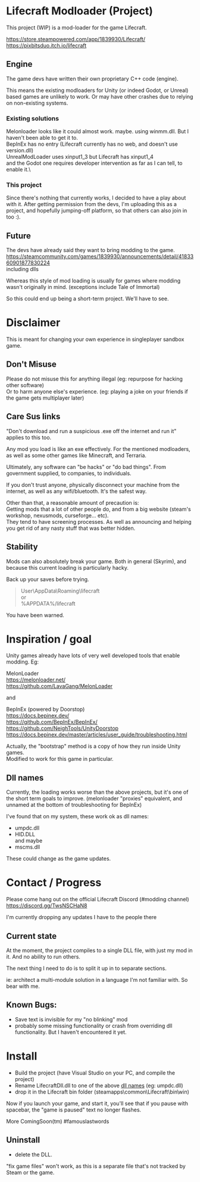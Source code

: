 # Lifecraft Modloader (Project)

This project (WIP) is a mod-loader for the game Lifecraft.

https://store.steampowered.com/app/1839930/Lifecraft/ \
https://pixbitsduo.itch.io/lifecraft

## Engine

The game devs have written their own proprietary C++ code (engine).

This means the existing modloaders for Unity (or indeed Godot, or Unreal) based games are unlikely to work.
Or may have other crashes due to relying on non-existing systems.

### Existing solutions
Melonloader looks like it could almost work. maybe. using winmm.dll. But I haven't been able to get it to.\
BepInEx has no entry (Lifecraft currently has no web, and doesn't use version.dll)\
UnrealModLoader uses xinput1_3 but Lifecraft has xinput1_4\
and the Godot one requires developer intervention as far as I can tell, to enable it.\

### This project

Since there's nothing that currently works, I decided to have a play about with it.
After getting permission from the devs, I'm uploading this as a project, and hopefully jumping-off platform,
so that others can also join in too :).

## Future

The devs have already said they want to bring modding to the game.\
https://steamcommunity.com/games/1839930/announcements/detail/4183360901877830224 \
including dlls

Whereas this style of mod loading is usually for games where modding wasn't originally in mind. (exceptions include Tale of Immortal)

So this could end up being a short-term project. We'll have to see.

# Disclaimer

This is meant for changing your own experience in singleplayer sandbox game.

## Don't Misuse
Please do not misuse this for anything illegal (eg: repurpose for hacking other software)\
Or to harm anyone else's experience. (eg: playing a joke on your friends if the game gets multiplayer later)

## Care Sus links
"Don't download and run a suspicious .exe off the internet and run it"
applies to this too.

Any mod you load is like an exe effectively. 
For the mentioned modloaders, as well as some other games like Minecraft, and Terraria.

Ultimately, any software can "be hacks" or "do bad things".
From government supplied, to companies, to individuals.

If you don't trust anyone, physically disconnect your machine from the internet, as well as any wifi/bluetooth.
It's the safest way.

Other than that, a reasonable amount of precaution is:\
Getting mods that a lot of other people do, and from a big website (steam's workshop, nexusmods, curseforge... etc).\
They tend to have screening processes. As well as announcing and helping you get rid of any nasty stuff that was better hidden.

## Stability
Mods can also absolutely break your game. 
Both in general (Skyrim), and because this current loading is particularly hacky.

Back up your saves before trying.

> User\AppData\Roaming\lifecraft \
or \
> %APPDATA%/lifecraft

You have been warned.


# Inspiration / goal

Unity games already have lots of very well developed tools that enable modding. Eg:

MelonLoader\
https://melonloader.net/ \
https://github.com/LavaGang/MelonLoader

and

BepInEx (powered by Doorstop)\
https://docs.bepinex.dev/ \
https://github.com/BepInEx/BepInEx/ \
https://github.com/NeighTools/UnityDoorstop \
https://docs.bepinex.dev/master/articles/user_guide/troubleshooting.html

Actually, the "bootstrap" method is a copy of how they run inside Unity games.\
Modified to work for this game in particular.

## Dll names

Currently, the loading works worse than the above projects, but it's one of the short term goals to improve.
(melonloader "proxies" equivalent, and unnamed at the bottom of troubleshooting for BepInEx)

I've found that on my system, these work ok as dll names: 
- umpdc.dll
- HID.DLL \
and maybe
- mscms.dll 

These could change as the game updates.

# Contact / Progress

Please come hang out on the official Lifecraft Discord (#modding channel)
https://discord.gg/TwsNSCHaN8

I'm currently dropping any updates I have to the people there

## Current state

At the moment, the project compiles to a single DLL file, with just my mod in it. And no ability to run others.

The next thing I need to do is to split it up in to separate sections.

ie: architect a multi-module solution in a language I'm not familiar with.
So bear with me.

## Known Bugs:
- Save text is invisible for my "no blinking" mod
- probably some missing functionality or crash from overriding dll functionality. But I haven't encountered it yet.


# Install

- Build the project (have Visual Studio on your PC, and compile the project)
- Rename LifecraftDll.dll to one of the above [dll names](#dll-names) (eg: umpdc.dll)
- drop it in the Lifecraft bin folder (steamapps\common\Lifecraft\bin\win)

Now if you launch your game, and start it, 
you'll see that if you pause with spacebar, the "game is paused" text no longer flashes.

More ComingSoon(tm)
\#famouslastwords

## Uninstall

- delete the DLL.

"fix game files" won't work, as this is a separate file that's not tracked by Steam or the game.
